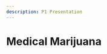 ```yaml
---
description: P1 Presentation
---
```


# Medical Marijuana

<figure><img src="../.gitbook/assets/Medical Marijuana.pptx.jpeg" alt=""><figcaption></figcaption></figure>

<figure><img src="../.gitbook/assets/Medical Marijuana.pptx 2.jpeg" alt=""><figcaption></figcaption></figure>

<figure><img src="../.gitbook/assets/Medical Marijuana.pptx 3.jpeg" alt=""><figcaption></figcaption></figure>

<figure><img src="../.gitbook/assets/Medical Marijuana.pptx 4.jpeg" alt=""><figcaption></figcaption></figure>

<figure><img src="../.gitbook/assets/Medical Marijuana.pptx 5.jpeg" alt=""><figcaption></figcaption></figure>

<figure><img src="../.gitbook/assets/Medical Marijuana.pptx 6.jpeg" alt=""><figcaption></figcaption></figure>

<figure><img src="../.gitbook/assets/Medical Marijuana.pptx 7.jpeg" alt=""><figcaption></figcaption></figure>

<figure><img src="../.gitbook/assets/Medical Marijuana.pptx 8.jpeg" alt=""><figcaption></figcaption></figure>

<figure><img src="../.gitbook/assets/Medical Marijuana.pptx 9.jpeg" alt=""><figcaption></figcaption></figure>

<figure><img src="../.gitbook/assets/Medical Marijuana.pptx 10.jpeg" alt=""><figcaption></figcaption></figure>

<figure><img src="../.gitbook/assets/Medical Marijuana.pptx 11.jpeg" alt=""><figcaption></figcaption></figure>

<figure><img src="../.gitbook/assets/Medical Marijuana.pptx 12.jpeg" alt=""><figcaption></figcaption></figure>

<figure><img src="../.gitbook/assets/Medical Marijuana.pptx 13.jpeg" alt=""><figcaption></figcaption></figure>

<figure><img src="../.gitbook/assets/Medical Marijuana.pptx 14.jpeg" alt=""><figcaption></figcaption></figure>

<figure><img src="../.gitbook/assets/Medical Marijuana.pptx 15.jpeg" alt=""><figcaption></figcaption></figure>

<figure><img src="../.gitbook/assets/Medical Marijuana.pptx 16.jpeg" alt=""><figcaption></figcaption></figure>

<figure><img src="../.gitbook/assets/Medical Marijuana.pptx 17.jpeg" alt=""><figcaption></figcaption></figure>

<figure><img src="../.gitbook/assets/Medical Marijuana.pptx 20.jpeg" alt=""><figcaption></figcaption></figure>

<figure><img src="../.gitbook/assets/Medical Marijuana.pptx 18.jpeg" alt=""><figcaption></figcaption></figure>
